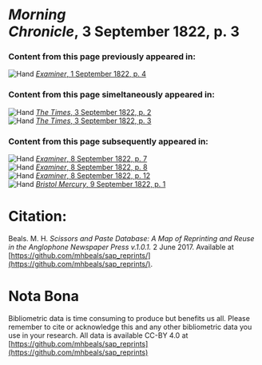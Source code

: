 # *Morning Chronicle*, 3 September 1822, p. 3  
  
### Content from this page previously appeared in:  
![Hand](http://scissorsandpaste.net/wp-content/uploads/2017/06/smallhandpointer.png) [*Examiner*, 1 September 1822, p. 4](https://mhbeals.github.io/sap_html/Examiner/Examiner-1-September-1822-p-4)  
  
### Content from this page simeltaneously appeared in:  
![Hand](http://scissorsandpaste.net/wp-content/uploads/2017/06/smallhandpointer.png) [*The Times*, 3 September 1822, p. 2](https://mhbeals.github.io/sap_html/The-Times/The-Times-3-September-1822-p-2)  
![Hand](http://scissorsandpaste.net/wp-content/uploads/2017/06/smallhandpointer.png) [*The Times*, 3 September 1822, p. 3](https://mhbeals.github.io/sap_html/The-Times/The-Times-3-September-1822-p-3)  
  
### Content from this page subsequently appeared in:  
![Hand](http://scissorsandpaste.net/wp-content/uploads/2017/06/smallhandpointer.png) [*Examiner*, 8 September 1822, p. 7](https://mhbeals.github.io/sap_html/Examiner/Examiner-8-September-1822-p-7)  
![Hand](http://scissorsandpaste.net/wp-content/uploads/2017/06/smallhandpointer.png) [*Examiner*, 8 September 1822, p. 8](https://mhbeals.github.io/sap_html/Examiner/Examiner-8-September-1822-p-8)  
![Hand](http://scissorsandpaste.net/wp-content/uploads/2017/06/smallhandpointer.png) [*Examiner*, 8 September 1822, p. 12](https://mhbeals.github.io/sap_html/Examiner/Examiner-8-September-1822-p-12)  
![Hand](http://scissorsandpaste.net/wp-content/uploads/2017/06/smallhandpointer.png) [*Bristol Mercury*, 9 September 1822, p. 1](https://mhbeals.github.io/sap_html/Bristol-Mercury/Bristol-Mercury-9-September-1822-p-1)  


# Citation: 

Beals. M. H. *Scissors and Paste Database: A Map of Reprinting and Reuse in the Anglophone Newspaper Press v.1.0.1.* 2 June 2017. Available at [https://github.com/mhbeals/sap_reprints/](https://github.com/mhbeals/sap_reprints/). 

# Nota Bona

Bibliometric data is time consuming to produce but benefits us all. Please remember to cite or acknowledge this and any other bibliometric data you use in your research. All data is available CC-BY 4.0 at [https://github.com/mhbeals/sap_reprints](https://github.com/mhbeals/sap_reprints)
